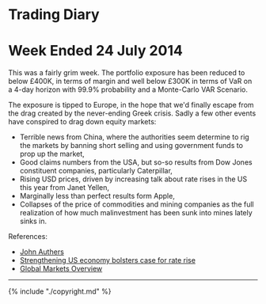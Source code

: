 # Trading Diary

# Week Ended 24 July 2014


This was a fairly grim week. The portfolio exposure has been reduced to below &pound;400K, in terms of margin and well below &pound;300K in terms of VaR on a 4-day horizon with 99.9% probability and a Monte-Carlo VAR Scenario. 

The exposure is tipped to Europe, in the hope that we'd finally escape from the drag created by the never-ending Greek crisis. Sadly a few other events have conspired to drag down equity markets:
*	Terrible news from China, where the authorities seem determine to rig the markets by banning short selling and using government funds to prop up the market,
*	Good claims numbers from the USA, but so-so results from Dow Jones constituent companies, particularly Caterpillar,
*	Rising USD prices, driven by increasing talk about rate rises in the US this year from Janet Yellen,
*	Marginally less than perfect results form Apple,
*	Collapses of the price of commodities and mining companies as the full realization of how much malinvestment has been sunk into mines lately sinks in.


References:

* 	[John Authers](http://www.ft.com/cms/s/0/70d10010-2628-11e5-9c4e-a775d2b173ca.html)
*	[Strengthening US economy bolsters case for rate rise](http://www.ft.com/cms/s/0/2c0e9116-330e-11e5-bdbb-35e55cbae175.html)
*	[Global Markets Overview](http://www.ft.com/global-market-overview)


---

{% include "./copyright.md" %}
